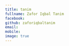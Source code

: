 ```yaml
---
title: tanim
fullname: Zafor Iqbal Tanim
facebook: 
github: zaforiqbaltanim
email: 
mobile:
image: true
---
```


